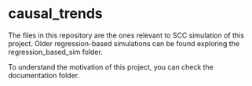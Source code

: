 # causal_trends

The files in this repository are the ones relevant to SCC simulation of this project. Older regression-based simulations can be found exploring the regression_based_sim folder. 

To understand the motivation of this project, you can check the documentation folder.
